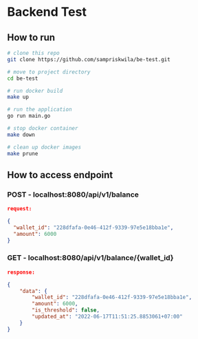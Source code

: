 # Backend Test

## How to run

```bash
# clone this repo
git clone https://github.com/sampriskwila/be-test.git

# move to project directory
cd be-test

# run docker build
make up

# run the application
go run main.go

# stop docker container
make down

# clean up docker images
make prune
```

## How to access endpoint

### POST - localhost:8080/api/v1/balance

```json
request:

{
  "wallet_id": "228dfafa-0e46-412f-9339-97e5e18bba1e",
  "amount": 6000
}
```

### GET - localhost:8080/api/v1/balance/{wallet_id}

```json
response:

{
	"data": {
		"wallet_id": "228dfafa-0e46-412f-9339-97e5e18bba1e",
		"amount": 6000,
		"is_threshold": false,
		"updated_at": "2022-06-17T11:51:25.8853061+07:00"
	}
}
```
